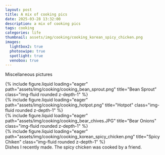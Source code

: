 ```yaml
---
layout: post
title: A mix of cooking pics
date: 2025-03-28 13:32:00
description: a mix of cooking pics
tags: cooking
categories: life
thumbnail: assets/img/cooking/cooking_korean_spicy_chicken.png
images:
  lightbox2: true
  photoswipe: true
  spotlight: true
  venobox: true
---
```


Miscellaneous pictures

<div class="row justify-content-sm-center">
    <div class="col-sm-5 mt-3 mt-md-0">
        {% include figure.liquid loading="eager" path="assets/img/cooking/cooking_bean_sprout.png" title="Bean Sprout" class="img-fluid rounded z-depth-1" %}
    </div>
    <div class="col-sm-5 mt-3 mt-md-0">
        {% include figure.liquid loading="eager" path="assets/img/cooking/cooking_hotpot.png" title="Hotpot" class="img-fluid rounded z-depth-1" %}
    </div>
    <div class="col-sm-5 mt-3 mt-md-0">
        {% include figure.liquid loading="eager" path="assets/img/cooking/cooking_bear_chives.JPG" title="Bear Onions" class="img-fluid rounded z-depth-1" %}
    </div>
    <div class="col-sm-7 mt-3 mt-md-0">
        {% include figure.liquid loading="eager" path="assets/img/cooking/cooking_korean_spicy_chicken.png" title="Spicy Chiken" class="img-fluid rounded z-depth-1" %}
    </div>
</div>
<div class="caption">
    Dishes I recently made. The spicy chicken was cooked by a friend. 
</div>
